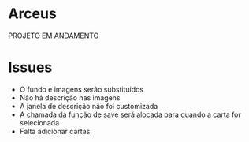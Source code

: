 # Arceus

PROJETO EM ANDAMENTO

# Issues
- O fundo e imagens serão substituidos
- Não há descrição nas imagens
- A janela de descrição não foi customizada
- A chamada da função de save será alocada para quando a carta for selecionada
- Falta adicionar cartas
